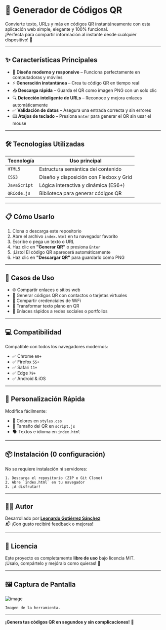 # 📱 Generador de Códigos QR

Convierte texto, URLs y más en códigos QR instantáneamente con esta aplicación web simple, elegante y 100% funcional.  
¡Perfecta para compartir información al instante desde cualquier dispositivo! 🚀

---

## ✨ Características Principales

- 🎨 **Diseño moderno y responsive** – Funciona perfectamente en computadoras y móviles
- ⚡ **Generación instantánea** – Crea tu código QR en tiempo real
- 📥 **Descarga rápida** – Guarda el QR como imagen PNG con un solo clic
- 🔍 **Detección inteligente de URLs** – Reconoce y mejora enlaces automáticamente
- ✅ **Validación de datos** – Asegura una entrada correcta y sin errores
- ⌨️ **Atajos de teclado** – Presiona `Enter` para generar el QR sin usar el mouse

---

## 🛠️ Tecnologías Utilizadas

| Tecnología     | Uso principal                             |
|----------------|--------------------------------------------|
| `HTML5`        | Estructura semántica del contenido         |
| `CSS3`         | Diseño y disposición con Flexbox y Grid    |
| `JavaScript`   | Lógica interactiva y dinámica (ES6+)       |
| `QRCode.js`    | Biblioteca para generar códigos QR         |

---

## 📋 Cómo Usarlo

1. Clona o descarga este repositorio  
2. Abre el archivo `index.html` en tu navegador favorito  
3. Escribe o pega un texto o URL  
4. Haz clic en **"Generar QR"** o presiona `Enter`  
5. ¡Listo! El código QR aparecerá automáticamente  
6. Haz clic en **"Descargar QR"** para guardarlo como PNG  

---

## 🎯 Casos de Uso

- 🌐 Compartir enlaces o sitios web
- 📇 Generar códigos QR con contactos o tarjetas virtuales
- 📶 Compartir credenciales de WiFi
- 📝 Transformar texto plano en QR
- 🔗 Enlaces rápidos a redes sociales o portfolios

---

## 💻 Compatibilidad

Compatible con todos los navegadores modernos:

- ✅ Chrome `60+`
- ✅ Firefox `55+`
- ✅ Safari `11+`
- ✅ Edge `79+`
- ✅ Android & iOS

---

## 🎨 Personalización Rápida

Modifica fácilmente:

- 🎨 Colores en `styles.css`
- 📏 Tamaño del QR en `script.js`
- 🗣️ Textos e idioma en `index.html`

---

## 📦 Instalación (0 configuración)

No se requiere instalación ni servidores:

```
1. Descarga el repositorio (ZIP o Git Clone)
2. Abre `index.html` en tu navegador
3. ¡A disfrutar!
```

---

## 🧑‍💻 Autor

Desarrollado por [**Leonardo Gutiérrez Sánchez**](#)  
📬 ¡Con gusto recibiré feedback o mejoras!

---

## 📄 Licencia

Este proyecto es completamente **libre de uso** bajo licencia MIT.  
¡Úsalo, compártelo y mejóralo como quieras! 💙

---

## 🖼️ Captura de Pantalla

![image](https://github.com/user-attachments/assets/5de74e85-dea7-43da-8693-40135a59727a)

```markdown
Imagen de la herramienta.
```

---

**¡Genera tus códigos QR en segundos y sin complicaciones!** 🎉
